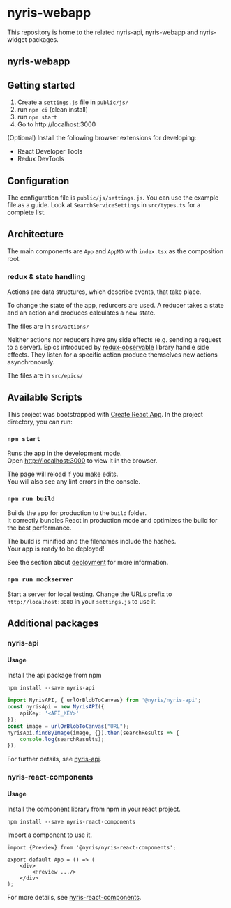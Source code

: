 # nyris-webapp

This repository is home to the related nyris-api, nyris-webapp and nyris-widget packages.

## nyris-webapp

## Getting started

1. Create a `settings.js` file in `public/js/`
2. run `npm ci` (clean install)
3. run `npm start`
3. Go to http://localhost:3000

(Optional) Install the following browser extensions for developing:

* React Developer Tools
* Redux DevTools

## Configuration

The configuration file is `public/js/settings.js`. You can use the example file as a guide.
Look at `SearchServiceSettings` in `src/types.ts` for a complete list.

## Architecture

The main components are `App` and `AppMD` with `index.tsx` as the composition root.

### redux & state handling

Actions are data structures, which describe events, that take place.

To change the state of the app, redurcers are used. A reducer takes a
state and an action and produces calculates a new state.

The files are in `src/actions/`

Neither actions nor reducers have any side effects (e.g. sending a request to a server).
Epics introduced by [redux-observable](https://redux-observable.js.org/) library handle side effects.
They listen for a specific action produce themselves new actions asynchronously.

The files are in `src/epics/`



## Available Scripts

This project was bootstrapped with [Create React App](https://github.com/facebook/create-react-app).
In the project directory, you can run:

### `npm start`

Runs the app in the development mode.<br>
Open [http://localhost:3000](http://localhost:3000) to view it in the browser.

The page will reload if you make edits.<br>
You will also see any lint errors in the console.


### `npm run build`

Builds the app for production to the `build` folder.<br>
It correctly bundles React in production mode and optimizes the build for the best performance.

The build is minified and the filenames include the hashes.<br>
Your app is ready to be deployed!

See the section about [deployment](https://facebook.github.io/create-react-app/docs/deployment) for more information.

### `npm run mockserver`

Start a server for local testing. Change the URLs prefix to `http://localhost:8080` in your `settings.js` to use it.


## Additional packages

### nyris-api

#### Usage

Install the api package from npm
```shell
npm install --save nyris-api
```

```typescript
import NyrisAPI, { urlOrBlobToCanvas} from '@nyris/nyris-api';
const nyrisApi = new NyrisAPI({
    apiKey: '<API_KEY>'
});
const image = urlOrBlobToCanvas("URL");
nyrisApi.findByImage(image, {}).then(searchResults => {
    console.log(searchResults);
});
```

For further details, see [nyris-api](./packages/nyris-api).

### nyris-react-components

#### Usage

Install the component library from npm in your react project.
```shell script
npm install --save nyris-react-components
```

Import a component to use it.
```tsx
import {Preview} from '@nyris/nyris-react-components';

export default App = () => (
    <div>
        <Preview .../>
    </div>
);
```

For more details, see [nyris-react-components](./packages/nyris-react-components).


